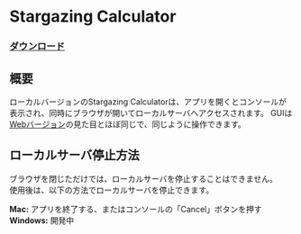 # Stargazing Calculator

### [ダウンロード](https://github.com/mahiromiyake/stargazing/releases)

## 概要
ローカルバージョンのStargazing Calculatorは、アプリを開くとコンソールが表示され、同時にブラウザが開いてローカルサーバへアクセスされます。
GUIは[Webバージョン](https://www.skycluster.jp/stargazing)の見た目とほぼ同じで、同じように操作できます。

## ローカルサーバ停止方法
ブラウザを閉じただけでは、ローカルサーバを停止することはできません。  
使用後は、以下の方法でローカルサーバを停止できます。  

**Mac:** アプリを終了する、またはコンソールの「Cancel」ボタンを押す  
**Windows:** 開発中  

